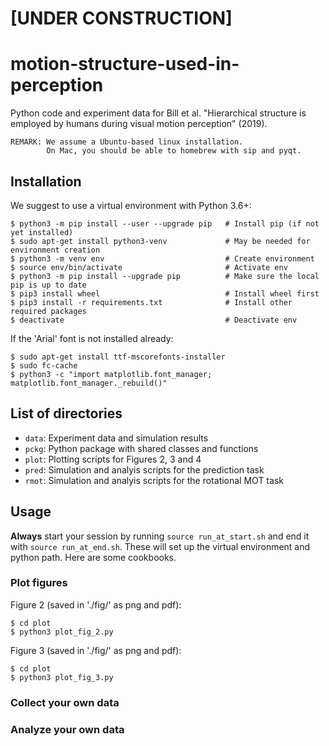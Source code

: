 # [UNDER CONSTRUCTION]

# motion-structure-used-in-perception
Python code and experiment data for Bill et al. "Hierarchical structure is employed by humans during visual motion perception" (2019).


```
REMARK: We assume a Ubuntu-based linux installation.
        On Mac, you should be able to homebrew with sip and pyqt.
```

## Installation

We suggest to use a virtual environment with Python 3.6+:

```
$ python3 -m pip install --user --upgrade pip   # Install pip (if not yet installed)
$ sudo apt-get install python3-venv             # May be needed for environment creation
$ python3 -m venv env                           # Create environment
$ source env/bin/activate                       # Activate env
$ python3 -m pip install --upgrade pip          # Make sure the local pip is up to date
$ pip3 install wheel                            # Install wheel first
$ pip3 install -r requirements.txt              # Install other required packages
$ deactivate                                    # Deactivate env
```

If the 'Arial' font is not installed already:

```
$ sudo apt-get install ttf-mscorefonts-installer
$ sudo fc-cache
$ python3 -c "import matplotlib.font_manager; matplotlib.font_manager._rebuild()"
```

## List of directories

* `data`: Experiment data and simulation results
* `pckg`: Python package with shared classes and functions
* `plot`: Plotting scripts for Figures 2, 3 and 4
* `pred`: Simulation and analyis scripts for the prediction task
* `rmot`: Simulation and analyis scripts for the rotational MOT task

## Usage

__Always__ start your session by running `source run_at_start.sh` and end it with `source run_at_end.sh`. These will set up the virtual environment and python path. Here are some cookbooks.

### Plot figures

Figure 2 (saved in './fig/' as png and pdf):
```
$ cd plot
$ python3 plot_fig_2.py
```

Figure 3 (saved in './fig/' as png and pdf):
```
$ cd plot
$ python3 plot_fig_3.py
```

### Collect your own data

### Analyze your own data

